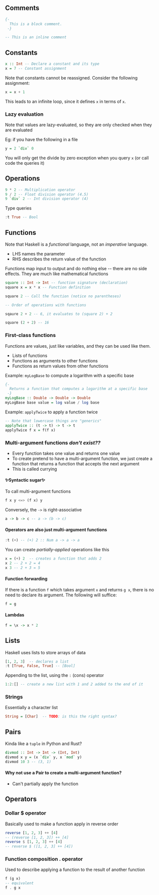 ## Comments
```haskell
{-
  This is a block comment.
 -}

-- This is an inline comment
```

## Constants
```haskell
x :: Int -- Declare a constant and its type
x = 7 -- Constant assignment
```

Note that constants cannot be reassigned. Consider the following assignment:
```haskell
x = x + 1
```

This leads to an infinite loop, since it defines `x` in terms of `x`.

### Lazy evaluation
Note that values are lazy-evaluated, so they are only checked when they are evaluated

Eg: if you have the following in a file
```haskell
y = 2 `div` 0
```

You will only get the divide by zero exception when you query `x` (or call code the queries it)

## Operations
```haskell
9 * 2 -- Multiplication operator
9 / 2 -- Float division operator (4.5)
9 `div` 2 -- Int division operator (4)
```

Type queries
```haskell
:t True -- Bool
```

## Functions
Note that Haskell is a *functional* language, not an *imperative* language.
- LHS names the parameter
- RHS describes the return value of the function

Functions map input to output and do nothing else -- there are no side effects. They are much like mathematical functions
```haskell
square :: Int -> Int -- function signature (declaration)
square x = x * x -- Function definition

square 2 -- Call the function (notice no parentheses)

-- Order of operations with functions

sqaure 2 + 2 -- 6, it evaluates to (square 2) + 2

square (2 + 2) -- 16
```

### First-class functions

Functions are values, just like variables, and they can be used like them.

- Lists of functions
- Functions as arguments to other functions
- Functions as return values from other functions

Example: `myLogBase` to compute a logarithm with a specific base

```haskell
{-
  Returns a function that computes a logarithm at a specific base
 -}
myLogBase :: Double -> Double -> Double
myLogBase base value = log value / log base
```

Example: `applyTwice` to apply a function twice
```haskell
-- Note that lowercase things are "generics"
applyTwice :: (t -> t) -> t -> t
applyTwice f x = f(f x)
```

### Multi-argument functions ***don't exist??***
- Every function takes one value and returns one value
- To create pretend to have a multi-argument function, we just create a function that returns a function that accepts the next argument
- This is called currying

#### ✨Syntactic sugar✨
To call multi-argument functions
```haskell
f x y <=> (f x) y
```
Conversely, the `->` is right-associative
```haskell
a -> b -> c -- a -> (b -> c)
```

#### Operators are also just multi-argument functions

```haskell
:t (+) -- (+) 2 :: Num a -> a -> a
```

You can create *partially-applied* operations like this
```haskell
x = (+) 2  -- creates a function that adds 2
x 2 -- 2 + 2 = 4
x 3 -- 2 + 3 = 5
```

#### Function forwarding

If there is a function `f` which takes argument `x` and returns `g x`, there is no need to declare its argument. The following will suffice:
```haskell
f = g
```

#### Lambdas

```haskell
f = \x -> x * 2
```

## Lists
Haskell uses lists to store arrays of data
```haskell
[1, 2, 3]  -- declares a list
:t [True, False, True] -- [Bool] 
```

Appending to the list, using the `:` (cons) operator
```haskell
1:2:[] -- create a new list with 1 and 2 added to the end of it
```

### Strings
Essentially a character list
```haskell
String = [Char]  -- TODO: is this the right syntax?
```

## Pairs
Kinda like a `tuple` in Python and Rust?

```haskell
divmod :: Int -> Int -> (Int, Int)
divmod x y = (x `div` y, x `mod` y)
divmod 10 3 -- (3, 1)
```

#### Why not use a Pair to create a multi-argument function?

- Can't partially apply the function

## Operators

### Dollar $ operator
Basically used to make a function apply in reverse order

```haskell
reverse [1, 2, 3] ++ [4]
-- (reverse [1, 2, 3]) ++ [4]
reverse $ [1, 2, 3] ++ [4]
-- reverse $ ([1, 2, 3] ++ [4])
```

### Function composition . operator
Used to describe applying a function to the result of another function

```haskell
f (g x)
-- equivalent
f . g x
```